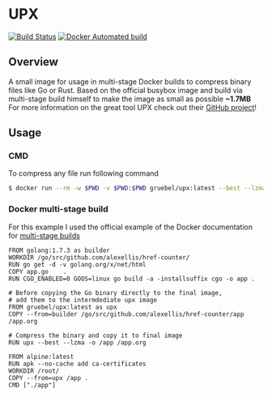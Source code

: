 # UPX

[![Build Status](https://travis-ci.org/gruebel/docker-upx.svg?branch=master)](https://travis-ci.org/gruebel/docker-upx)
[![Docker Automated build](https://img.shields.io/docker/automated/gruebel/upx.svg)](https://hub.docker.com/r/gruebel/upx/builds/)

## Overview
A small image for usage in multi-stage Docker builds to compress binary files like Go or Rust.
Based on the official busybox image and build via multi-stage build himself to make the image as small as possible **~1.7MB**
For more information on the great tool UPX check out their [GitHub project](https://github.com/upx/upx)!

## Usage
### CMD
To compress any file run following command

```bash
$ docker run --rm -w $PWD -v $PWD:$PWD gruebel/upx:latest --best --lzma -o [compressed file name] [file name]
```

### Docker multi-stage build
For this example I used the official example of the Docker documentation for [multi-stage builds](https://docs.docker.com/engine/userguide/eng-image/multistage-build/#name-your-build-stages)

```docker
FROM golang:1.7.3 as builder
WORKDIR /go/src/github.com/alexellis/href-counter/
RUN go get -d -v golang.org/x/net/html  
COPY app.go    .
RUN CGO_ENABLED=0 GOOS=linux go build -a -installsuffix cgo -o app .

# Before copying the Go binary directly to the final image,
# add them to the intermdediate upx image
FROM gruebel/upx:latest as upx
COPY --from=builder /go/src/github.com/alexellis/href-counter/app /app.org

# Compress the binary and copy it to final image
RUN upx --best --lzma -o /app /app.org

FROM alpine:latest  
RUN apk --no-cache add ca-certificates
WORKDIR /root/
COPY --from=upx /app .
CMD ["./app"] 
```

